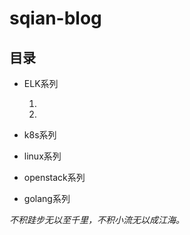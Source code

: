 
# sqian-blog #


## 目录  ##
  

- ELK系列

	1. 
	2.  


- k8s系列


- linux系列


- openstack系列


- golang系列
	



*不积跬步无以至千里，不积小流无以成江海。*
